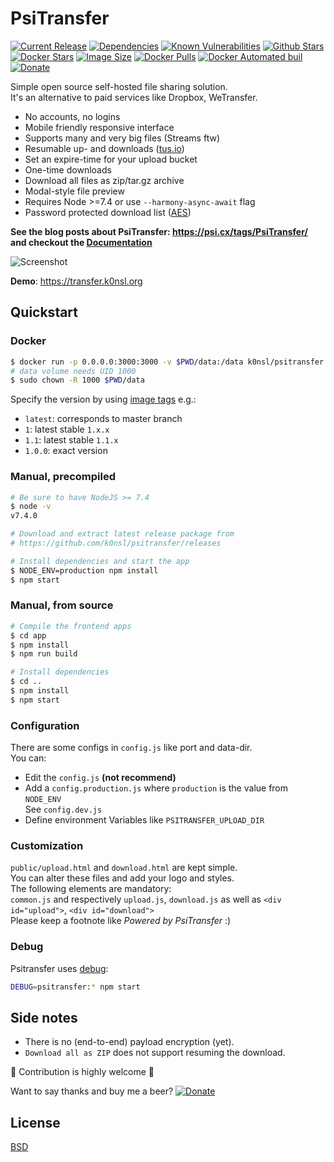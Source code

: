 # PsiTransfer

[![Current Release](https://img.shields.io/github/release/psi-4ward/psitransfer.svg)](https://github.com/k0nsl/psitransfer/releases)
[![Dependencies](https://david-dm.org/k0nsl/psitransfer.svg)](https://david-dm.org/k0nsl/psitransfer)
[![Known Vulnerabilities](https://snyk.io/test/github/psi-4ward/psitransfer/badge.svg)](https://snyk.io/test/github/psi-4ward/psitransfer)
[![Github Stars](https://img.shields.io/github/stars/psi-4ward/psitransfer.svg?style=social&label=Star)](https://github.com/k0nsl/psitransfer)
[![Docker Stars](https://img.shields.io/docker/stars/k0nsl/psitransfer.svg)](https://hub.docker.com/r/k0nsl/psitransfer/)
[![Image Size](https://images.microbadger.com/badges/image/k0nsl/psitransfer.svg)](https://microbadger.com/images/k0nsl/psitransfer)
[![Docker Pulls](https://img.shields.io/docker/pulls/k0nsl/psitransfer.svg)](https://hub.docker.com/r/k0nsl/psitransfer/)
[![Docker Automated buil](https://img.shields.io/docker/automated/k0nsl/psitransfer.svg)](https://hub.docker.com/r/k0nsl/psitransfer/)
[![Donate](https://img.shields.io/badge/Donate-PayPal-green.svg)](https://www.paypal.com/cgi-bin/webscr?cmd=_s-xclick&hosted_button_id=RTWDCH74TJN54&item_name=psitransfer)

Simple open source self-hosted file sharing solution.  
It's an alternative to paid services like Dropbox, WeTransfer.

* No accounts, no logins
* Mobile friendly responsive interface
* Supports many and very big files (Streams ftw)
* Resumable up- and downloads ([tus.io](https://tus.io))
* Set an expire-time for your upload bucket
* One-time downloads
* Download all files as zip/tar.gz archive
* Modal-style file preview
* Requires Node >=7.4 or use `--harmony-async-await` flag
* Password protected download list ([AES](https://en.wikipedia.org/wiki/Advanced_Encryption_Standard))  

**See the blog posts about PsiTransfer: https://psi.cx/tags/PsiTransfer/ and checkout the 
[Documentation](https://github.com/psi-4ward/psitransfer/tree/master/docs)**

![Screenshot](https://raw.githubusercontent.com/psi-4ward/psitransfer/master/docs/psitransfer.gif)

**Demo**: https://transfer.k0nsl.org

## Quickstart

### Docker
```bash
$ docker run -p 0.0.0.0:3000:3000 -v $PWD/data:/data k0nsl/psitransfer
# data volume needs UID 1000
$ sudo chown -R 1000 $PWD/data 
```

Specify the version by using [image tags](https://hub.docker.com/r/k0nsl/psitransfer/tags/) e.g.:
* `latest`: corresponds to master branch
* `1`: latest stable `1.x.x`
* `1.1`: latest stable `1.1.x`
* `1.0.0`: exact version

### Manual, precompiled

```bash
# Be sure to have NodeJS >= 7.4
$ node -v
v7.4.0

# Download and extract latest release package from
# https://github.com/k0nsl/psitransfer/releases

# Install dependencies and start the app
$ NODE_ENV=production npm install
$ npm start
```

### Manual, from source

```bash
# Compile the frontend apps
$ cd app
$ npm install
$ npm run build

# Install dependencies
$ cd ..
$ npm install
$ npm start
```

### Configuration

There are some configs in `config.js` like port and data-dir.  
You can:
* Edit the `config.js` **(not recommend)**
* Add a `config.production.js` where `production` is the value from `NODE_ENV`  
  See `config.dev.js`
* Define environment Variables like `PSITRANSFER_UPLOAD_DIR`

### Customization

`public/upload.html` and `download.html` are kept simple.  
You can alter these files and add your logo and styles.  
The following elements are mandatory:  
`common.js` and respectively `upload.js`, `download.js` as well as `<div id="upload">`, `<div id="download">`  
Please keep a footnote like *Powered by PsiTransfer* :)

### Debug

Psitransfer uses [debug](https://github.com/visionmedia/debug):

```bash
DEBUG=psitransfer:* npm start
```

## Side notes

* There is no (end-to-end) payload encryption (yet).
* `Download all as ZIP` does not support resuming the download.

:star2: Contribution is highly welcome :metal:

Want to say thanks and buy me a beer? [![Donate](https://img.shields.io/badge/Donate-PayPal-green.svg)](https://www.paypal.com/cgi-bin/webscr?cmd=_s-xclick&hosted_button_id=RTWDCH74TJN54&item_name=psitransfer)


## License

[BSD](LICENSE)

